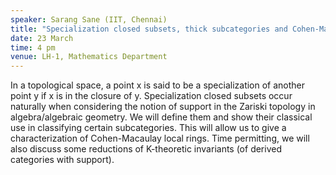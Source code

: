 ```yaml
---
speaker: Sarang Sane (IIT, Chennai) 
title: "Specialization closed subsets, thick subcategories and Cohen-Macaulay rings"
date: 23 March
time: 4 pm
venue: LH-1, Mathematics Department
---
```


In a topological space, a point x is said to be a specialization of another point y
if x is in the closure of y. Specialization closed subsets occur naturally when
considering the notion of support in the Zariski topology in algebra/algebraic geometry.
We will define them and show their classical use in classifying certain subcategories.
This will allow us to give a characterization of Cohen-Macaulay local rings. Time
permitting, we will also discuss some reductions of K-theoretic invariants (of
derived categories with support).
